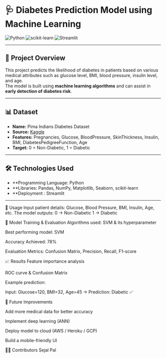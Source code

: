 # 🩺 Diabetes Prediction Model using Machine Learning

![Python](https://img.shields.io/badge/Python-3.8%2B-blue)
![scikit-learn](https://img.shields.io/badge/ML-scikit--learn-orange)
![Streamlit](https://img.shields.io/badge/WebApp-Streamlit-brightgreen)

---

## 📖 Project Overview
This project predicts the likelihood of diabetes in patients based on various medical attributes such as glucose level, BMI, blood pressure, insulin level, and age.  
The model is built using **machine learning algorithms** and can assist in **early detection of diabetes risk**.

---

## 📊 Dataset
- **Name:** Pima Indians Diabetes Dataset  
- **Source:** [Kaggle](https://www.kaggle.com/datasets/uciml/pima-indians-diabetes-database)  
- **Features:** Pregnancies, Glucose, BloodPressure, SkinThickness, Insulin, BMI, DiabetesPedigreeFunction, Age  
- **Target:** 0 = Non-Diabetic, 1 = Diabetic  

---

## 🛠️ Technologies Used
- **Programming Language: Python  
- **Libraries: Pandas, NumPy, Matplotlib, Seaborn, scikit-learn  
- **Deployment : Streamlit   

---

 🚀 Usage
Input patient details: Glucose, Blood Pressure, BMI, Insulin, Age, etc.
The model outputs:
0 → Non-Diabetic
1 → Diabetic

🤖 Model Training & Evaluation
Algorithms used: SVM & its hyperparameter

Best performing model: SVM 

Accuracy Achieved: 78%

Evaluation Metrics: Confusion Matrix, Precision, Recall, F1-score

📈 Results
Feature importance analysis

ROC curve & Confusion Matrix

Example prediction:

Input: Glucose=120, BMI=32, Age=45 → Prediction: Diabetic ✅

🔮 Future Improvements

Add more medical data for better accuracy

Implement deep learning (ANN)

Deploy model to cloud (AWS / Heroku / GCP)

Build a mobile-friendly UI

👩‍💻 Contributors
Sejal Pal
